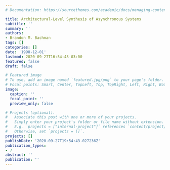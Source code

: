 ```yaml
---
# Documentation: https://sourcethemes.com/academic/docs/managing-content/

title: Architectural-Level Synthesis of Asynchronous Systems
subtitle: ''
summary: ''
authors:
- Brandon M. Bachman
tags: []
categories: []
date: '1998-12-01'
lastmod: 2020-09-27T16:54:43-03:00
featured: false
draft: false

# Featured image
# To use, add an image named `featured.jpg/png` to your page's folder.
# Focal points: Smart, Center, TopLeft, Top, TopRight, Left, Right, BottomLeft, Bottom, BottomRight.
image:
  caption: ''
  focal_point: ''
  preview_only: false

# Projects (optional).
#   Associate this post with one or more of your projects.
#   Simply enter your project's folder or file name without extension.
#   E.g. `projects = ["internal-project"]` references `content/project/deep-learning/index.md`.
#   Otherwise, set `projects = []`.
projects: []
publishDate: '2020-09-27T19:54:43.027236Z'
publication_types:
- 7
abstract: ''
publication: ''
---
```

